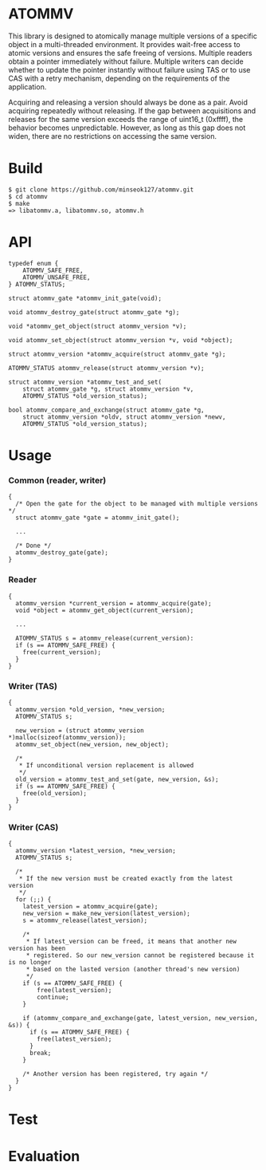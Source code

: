 # ATOMMV

This library is designed to atomically manage multiple versions of a specific object in a multi-threaded environment. It provides wait-free access to atomic versions and ensures the safe freeing of versions. Multiple readers obtain a pointer immediately without failure. Multiple writers can decide whether to update the pointer instantly without failure using TAS or to use CAS with a retry mechanism, depending on the requirements of the application.

Acquiring and releasing a version should always be done as a pair. Avoid acquiring repeatedly without releasing. If the gap between acquisitions and releases for the same version exceeds the range of uint16_t (0xffff), the behavior becomes unpredictable. However, as long as this gap does not widen, there are no restrictions on accessing the same version. 

# Build
```
$ git clone https://github.com/minseok127/atommv.git
$ cd atommv
$ make
=> libatommv.a, libatommv.so, atommv.h
```

# API
```
typedef enum {
	ATOMMV_SAFE_FREE,
	ATOMMV_UNSAFE_FREE,
} ATOMMV_STATUS;

struct atommv_gate *atommv_init_gate(void);

void atommv_destroy_gate(struct atommv_gate *g);

void *atommv_get_object(struct atommv_version *v);

void atommv_set_object(struct atommv_version *v, void *object);

struct atommv_version *atommv_acquire(struct atommv_gate *g);

ATOMMV_STATUS atommv_release(struct atommv_version *v);

struct atommv_version *atommv_test_and_set(
	struct atommv_gate *g, struct atommv_version *v,
	ATOMMV_STATUS *old_version_status);

bool atommv_compare_and_exchange(struct atommv_gate *g,
	struct atommv_version *oldv, struct atommv_version *newv,
	ATOMMV_STATUS *old_version_status);
```

# Usage

### Common (reader, writer)
```
{
  /* Open the gate for the object to be managed with multiple versions */
  struct atommv_gate *gate = atommv_init_gate();

  ...

  /* Done */
  atommv_destroy_gate(gate);
}
```

### Reader
```
{
  atommv_version *current_version = atommv_acquire(gate);
  void *object = atommv_get_object(current_version);

  ...

  ATOMMV_STATUS s = atommv_release(current_version):
  if (s == ATOMMV_SAFE_FREE) {
    free(current_version);
  }
}
```

### Writer (TAS)
```
{
  atommv_version *old_version, *new_version;
  ATOMMV_STATUS s;

  new_version = (struct atommv_version *)malloc(sizeof(atommv_version));
  atommv_set_object(new_version, new_object);
  
  /*
   * If unconditional version replacement is allowed
   */
  old_version = atommv_test_and_set(gate, new_version, &s);
  if (s == ATOMMV_SAFE_FREE) {
    free(old_version);
  }
}
```

### Writer (CAS)
```
{
  atommv_version *latest_version, *new_version;
  ATOMMV_STATUS s;

  /* 
   * If the new version must be created exactly from the latest version
   */
  for (;;) {
    latest_version = atommv_acquire(gate);
    new_version = make_new_version(latest_version);
    s = atommv_release(latest_version);

    /*
     * If latest_version can be freed, it means that another new version has been 
     * registered. So our new_version cannot be registered because it is no longer
     * based on the lasted version (another thread's new version)
     */
    if (s == ATOMMV_SAFE_FREE) {
        free(latest_version);
        continue;
    }

    if (atommv_compare_and_exchange(gate, latest_version, new_version, &s)) {
      if (s == ATOMMV_SAFE_FREE) {
        free(latest_version);
      }
      break;
    }

    /* Another version has been registered, try again */
  }
}
```

# Test

# Evaluation
